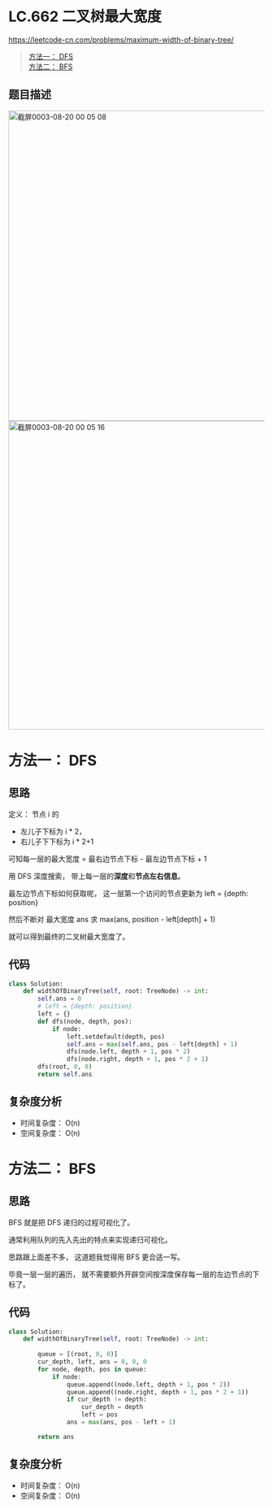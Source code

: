 LC.662 二叉树最大宽度
====
https://leetcode-cn.com/problems/maximum-width-of-binary-tree/

> [方法一： DFS]()<br>
> [方法二： BFS]()<br>
## 题目描述
<img width="611" alt="截屏0003-08-20 00 05 08" src="https://user-images.githubusercontent.com/10908630/130093070-939780af-2bec-4637-95d7-fe54c5dd222b.png">
<img width="608" alt="截屏0003-08-20 00 05 16" src="https://user-images.githubusercontent.com/10908630/130093099-bff6d4ad-5e75-482b-8862-24c607e00099.png">

方法一： DFS
====
## 思路
定义： 节点 i 的
- 左儿子下标为 i * 2，
- 右儿子下下标为 i * 2+1

可知每一层的最大宽度 = 最右边节点下标 - 最左边节点下标 + 1

用 DFS 深度搜索， 带上每一层的**深度**和**节点左右信息**。

最左边节点下标如何获取呢， 这一层第一个访问的节点更新为 left = {depth: position}

然后不断对 最大宽度 ans 求 max(ans, position - left[depth] + 1)

就可以得到最终的二叉树最大宽度了。

## 代码
```python
class Solution:
    def widthOfBinaryTree(self, root: TreeNode) -> int:
        self.ans = 0
        # left = {depth: position}
        left = {}
        def dfs(node, depth, pos):
            if node:
                left.setdefault(depth, pos)
                self.ans = max(self.ans, pos - left[depth] + 1)
                dfs(node.left, depth + 1, pos * 2)
                dfs(node.right, depth + 1, pos * 2 + 1)
        dfs(root, 0, 0)
        return self.ans
```

## 复杂度分析
- 时间复杂度： O(n)
- 空间复杂度： O(n)

方法二： BFS
====
## 思路
BFS 就是把 DFS 递归的过程可视化了。

通常利用队列的先入先出的特点来实现递归可视化。

思路跟上面差不多， 这道题我觉得用 BFS 更合适一写。

毕竟一层一层的遍历， 就不需要额外开辟空间按深度保存每一层的左边节点的下标了。

## 代码
```python
class Solution:
    def widthOfBinaryTree(self, root: TreeNode) -> int:
        
        queue = [(root, 0, 0)]
        cur_depth, left, ans = 0, 0, 0
        for node, depth, pos in queue:
            if node:
                queue.append((node.left, depth + 1, pos * 2))
                queue.append((node.right, depth + 1, pos * 2 + 1))
                if cur_depth != depth:
                    cur_depth = depth
                    left = pos
                ans = max(ans, pos - left + 1)

        return ans
```

## 复杂度分析
- 时间复杂度： O(n)
- 空间复杂度： O(n)
